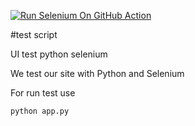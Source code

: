 [![Run Selenium On GitHub Action](https://github.com/stlab336198/script/actions/workflows/Selenium-Action_Template.yml/badge.svg)](https://github.com/stlab336198/script/actions/workflows/Selenium-Action_Template.yml)

#test script

UI test python selenium


We test our site with Python and Selenium

For run test use 

```
python app.py
```
